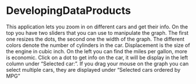 # DevelopingDataProducts
This application lets you zoom in on different cars and get their info.
On the top you have two sliders that you can use to manipulate the graph. The first one resizes the dots, the second one
the width of the graph. The different colors denote the number of cylinders in the car. Displacement is the size of the engine in cubic inch. On the left you
can find the miles per gallon, more is economic.
Click on a dot to get info on the car, it will be display in the left column under “Selected car:”.
If you drag your mouse on the graph you can select multiple cars, they are displayed under “Selected cars ordered by MPG”
